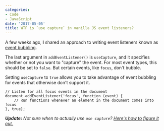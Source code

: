 ```yaml
---
categories:
- Code
- JavaScript
date: '2017-05-05'
title: WTF is `use capture` in vanilla JS event listeners?
---
```


A few weeks ago, I shared an approach to writing event listeners known as <a href="https://gomakethings.com/attaching-multiple-elements-to-a-single-event-listener-in-vanilla-js/">event bubbling</a>.

The last argument in <code>addEventListener()</code> is <code>useCapture</code>, and it specifies whether or not you want to "capture" the event. For most event types, this should be set to <code>false</code>. But certain events, like <code>focus</code>, don't bubble.

Setting <code>useCapture</code> to <code>true</code> allows you to take advantage of event bubbling for events that otherwise don't support it.

<pre><code class="lang-javascript">// Listen for all focus events in the document
document.addEventListener('focus', function (event) {
    // Run functions whenever an element in the document comes into focus
}, true);
</code></pre>

***Update:*** *Not sure when to actually use `use capture`? [Here's how to figure it out.](https://gomakethings.com/when-to-use-use-capture-in-your-event-listeners/)*